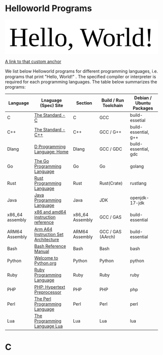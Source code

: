 # Helloworld Programs

![](./helloworld.png)

[A link to that custom anchor](#my-custom-anchor-point)

We list below Helloworld programs for diﬀerent programming languages, i.e. programs that print "Hello, World!"
. The
specified compiler or interpreter is required for each programming languages.
The table below summarizes the programs:

| Language | Lnaguage (Spec) Site | Section | Build / Run Toolchain | Debian / Ubuntu Packages |
| -------- | -------------------- | ------- | --------------------- | ------------------------ |
| C        | [The Standard - C](https://www.iso-9899.info/wiki/The_Standard)| C | GCC | build-essetial |
| C++ | [The Standard - C++](https://isocpp.org/std/the-standard) | C++ | GCC / G++ | build-essential, g++ |
| Dlang | [D Programming Language: Home](https://dlang.org/) | Dlang | GCC / GDC | build-essential, gdc |
| Go | [The Go Programming Language](https://go.dev/) | Go | Go | golang |
| Rust | [Rust Programming Language](https://www.rust-lang.org/) | Rust | Rust(Crate) | rustlang |
| Java | [Java Programming Language](https://docs.oracle.com/javase/8/docs/technotes/guides/language/#:~:text=The%20Java%E2%84%A2%20Programming%20Language,the%20Java%20Virtual%20Machine%20Specification.) | Java | JDK | openjdk-17-jdk |
| x86_64 assembly | [x86 and amd64 instruction reference](https://www.felixcloutier.com/x86/) | x86_64 Assembly | GCC / GAS | build-essential |
| ARM64 Assembly | [Arm A64 Instruction Set Architecture](https://developer.arm.com/documentation/ddi0596/latest/) | ARM64 Assembly | GCC / GAS (AArch) | build-essential |
| Bash | [Bash Reference Manual](https://www.gnu.org/software/bash/) | Bash | Bash | bash |
| Python | [Welcome to Python.org](https://www.python.org/) | Python | Python | python |
| Ruby | [Ruby Programming Language](https://www.ruby-lang.org/en/) | Ruby | Ruby | ruby |
| PHP | [PHP: Hypertext Preprocessor](https://www.php.net/) | PHP | PHP | php |
| Perl | [The Perl Programming Language](https://www.perl.org/) | Perl | Perl | perl |
| Lua | [The Programming Language Lua](https://www.lua.org/) | Lua | Lua | lua |


# C